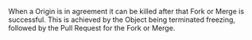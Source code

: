 When a Origin is in agreement it can be killed after that Fork or Merge is successful. This is achieved by the Object being terminated freezing, followed by the Pull Request for the Fork or Merge.
